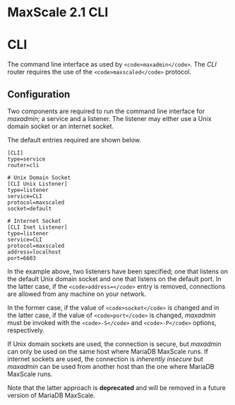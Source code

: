 
# MaxScale 2.1 CLI

# CLI


The command line interface as used by `<code>maxadmin</code>`. The *CLI* router requires the
use of the `<code>maxscaled</code>` protocol.


## Configuration


Two components are required to run the command line interface for *maxadmin*; a
service and a listener. The listener may either use a Unix domain socket or an
internet socket.


The default entries required are shown below.



```
[CLI]
type=service
router=cli

# Unix Domain Socket
[CLI Unix Listener]
type=listener
service=CLI
protocol=maxscaled
socket=default

# Internet Socket
[CLI Inet Listener]
type=listener
service=CLI
protocol=maxscaled
address=localhost
port=6603
```



In the example above, two listeners have been specified; one that listens on the
default Unix domain socket and one that listens on the default port. In the
latter case, if the `<code>address=</code>` entry is removed, connections are allowed from
any machine on your network.


In the former case, if the value of `<code>socket</code>` is changed and in the latter case,
if the value of `<code>port</code>` is changed, *maxadmin* must be invoked with the `<code>-S</code>` and
`<code>-P</code>` options, respectively.


If Unix domain sockets are used, the connection is secure, but *maxadmin* can
only be used on the same host where MariaDB MaxScale runs. If internet sockets
are used, the connection is *inherently insecure* but *maxadmin* can be used
from another host than the one where MariaDB MaxScale runs.


Note that the latter approach is **deprecated** and will be removed in a future
version of MariaDB MaxScale.

